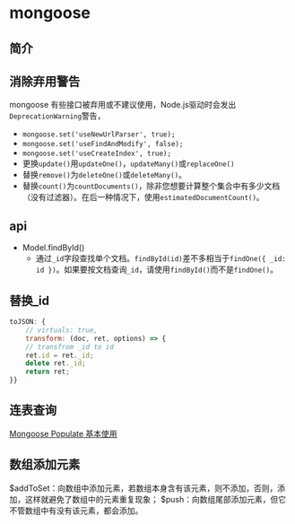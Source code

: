 # mongoose

## 简介

## 消除弃用警告

mongoose 有些接口被弃用或不建议使用，Node.js驱动时会发出`DeprecationWarning`警告，

- `mongoose.set('useNewUrlParser', true);`
- `mongoose.set('useFindAndModify', false);`
- `mongoose.set('useCreateIndex', true);`
- 更换`update()`用`updateOne()`，`updateMany()`或`replaceOne()`
- 替换`remove()`为`deleteOne()`或`deleteMany()`。
- 替换`count()`为`countDocuments()`，除非您想要计算整个集合中有多少文档（没有过滤器）。在后一种情况下，使用`estimatedDocumentCount()`。

## api

- Model.findById()
  - 通过`_id`字段查找单个文档。`findById(id)`差不多相当于`findOne({ _id: id })`。如果要按文档查询`_id`，请使用`findById()`而不是`findOne()`。

## 替换_id

```js
toJSON: {
    // virtuals: true,
    transform: (doc, ret, options) => {
    // transfrom _id to id
    ret.id = ret._id;
    delete ret._id;
    return ret;
}}
```

## 连表查询

[Mongoose Populate 基本使用](https://blog.csdn.net/Elliott_Yoho/article/details/53537147)

## 数组添加元素

$addToSet：向数组中添加元素，若数组本身含有该元素，则不添加，否则，添加，这样就避免了数组中的元素重复现象；
$push：向数组尾部添加元素，但它不管数组中有没有该元素，都会添加。
